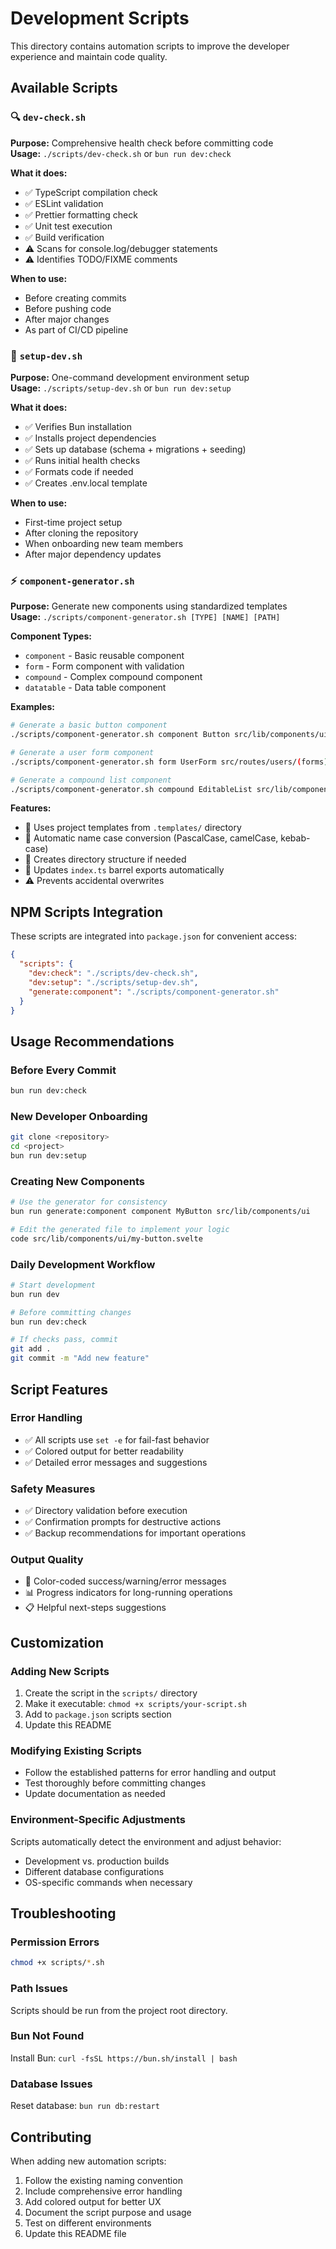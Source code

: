 # Development Scripts

This directory contains automation scripts to improve the developer experience and maintain code quality.

## Available Scripts

### 🔍 `dev-check.sh`

**Purpose:** Comprehensive health check before committing code  
**Usage:** `./scripts/dev-check.sh` or `bun run dev:check`

**What it does:**
- ✅ TypeScript compilation check
- ✅ ESLint validation
- ✅ Prettier formatting check
- ✅ Unit test execution
- ✅ Build verification
- ⚠️ Scans for console.log/debugger statements
- ⚠️ Identifies TODO/FIXME comments

**When to use:**
- Before creating commits
- Before pushing code
- After major changes
- As part of CI/CD pipeline

### 🚀 `setup-dev.sh`

**Purpose:** One-command development environment setup  
**Usage:** `./scripts/setup-dev.sh` or `bun run dev:setup`

**What it does:**
- ✅ Verifies Bun installation
- ✅ Installs project dependencies
- ✅ Sets up database (schema + migrations + seeding)
- ✅ Runs initial health checks
- ✅ Formats code if needed
- ✅ Creates .env.local template

**When to use:**
- First-time project setup
- After cloning the repository
- When onboarding new team members
- After major dependency updates

### ⚡ `component-generator.sh`

**Purpose:** Generate new components using standardized templates  
**Usage:** `./scripts/component-generator.sh [TYPE] [NAME] [PATH]`

**Component Types:**
- `component` - Basic reusable component
- `form` - Form component with validation
- `compound` - Complex compound component
- `datatable` - Data table component

**Examples:**
```bash
# Generate a basic button component
./scripts/component-generator.sh component Button src/lib/components/ui

# Generate a user form component
./scripts/component-generator.sh form UserForm src/routes/users/(forms)

# Generate a compound list component
./scripts/component-generator.sh compound EditableList src/lib/components/compound
```

**Features:**
- 📝 Uses project templates from `.templates/` directory
- 🔄 Automatic name case conversion (PascalCase, camelCase, kebab-case)
- 📁 Creates directory structure if needed
- 🔗 Updates `index.ts` barrel exports automatically
- ⚠️ Prevents accidental overwrites

## NPM Scripts Integration

These scripts are integrated into `package.json` for convenient access:

```json
{
  "scripts": {
    "dev:check": "./scripts/dev-check.sh",
    "dev:setup": "./scripts/setup-dev.sh", 
    "generate:component": "./scripts/component-generator.sh"
  }
}
```

## Usage Recommendations

### Before Every Commit
```bash
bun run dev:check
```

### New Developer Onboarding
```bash
git clone <repository>
cd <project>
bun run dev:setup
```

### Creating New Components
```bash
# Use the generator for consistency
bun run generate:component component MyButton src/lib/components/ui

# Edit the generated file to implement your logic
code src/lib/components/ui/my-button.svelte
```

### Daily Development Workflow
```bash
# Start development
bun run dev

# Before committing changes
bun run dev:check

# If checks pass, commit
git add .
git commit -m "Add new feature"
```

## Script Features

### Error Handling
- ✅ All scripts use `set -e` for fail-fast behavior
- ✅ Colored output for better readability
- ✅ Detailed error messages and suggestions

### Safety Measures
- ✅ Directory validation before execution
- ✅ Confirmation prompts for destructive actions
- ✅ Backup recommendations for important operations

### Output Quality
- 🎨 Color-coded success/warning/error messages
- 📊 Progress indicators for long-running operations
- 📋 Helpful next-steps suggestions

## Customization

### Adding New Scripts
1. Create the script in the `scripts/` directory
2. Make it executable: `chmod +x scripts/your-script.sh`
3. Add to `package.json` scripts section
4. Update this README

### Modifying Existing Scripts
- Follow the established patterns for error handling and output
- Test thoroughly before committing changes
- Update documentation as needed

### Environment-Specific Adjustments
Scripts automatically detect the environment and adjust behavior:
- Development vs. production builds
- Different database configurations  
- OS-specific commands when necessary

## Troubleshooting

### Permission Errors
```bash
chmod +x scripts/*.sh
```

### Path Issues
Scripts should be run from the project root directory.

### Bun Not Found
Install Bun: `curl -fsSL https://bun.sh/install | bash`

### Database Issues
Reset database: `bun run db:restart`

## Contributing

When adding new automation scripts:
1. Follow the existing naming convention
2. Include comprehensive error handling
3. Add colored output for better UX
4. Document the script purpose and usage
5. Test on different environments
6. Update this README file